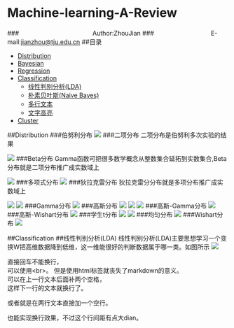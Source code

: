 Machine-learning-A-Review
=========================
###　　　　　　　　　　　　Author:ZhouJian
###　　　　　　　　　 E-mail:jianzhou@tju.edu.cn
##<a name="index"/>目录
* [Distribution](#distribution)
* [Bayesian](#title)
* [Regression](#text)
* [Classification](#Classification)
    * [线性判别分析(LDA)](#LDA)
    * [朴素贝叶斯(Naive Bayes)](#LDA)
    * [多行文本](#LDA)
    * [文字高亮](#LDA)
* [Cluster](#text)

##<a name="distribution"/>Distribution
###伯努利分布
![](https://github.com/zhoujian89/Machine-learning-A-Review/blob/master/Image/Ber.jpg)
###二项分布
二项分布是伯努利多次实验的结果

![](https://github.com/zhoujian89/Machine-learning-A-Review/blob/master/Image/二项分布.jpg)
###Beta分布
Gamma函数可把很多数学概念从整数集合延拓到实数集合,Beta分布就是二项分布推广成实数域上

![](https://github.com/zhoujian89/Machine-learning-A-Review/blob/master/Image/Beta.jpg)
###多项式分布
![](https://github.com/zhoujian89/Machine-learning-A-Review/blob/master/Image/多项分布.jpg)
###狄拉克雷分布
狄拉克雷分分布就是多项分布推广成实数域上

![](https://github.com/zhoujian89/Machine-learning-A-Review/blob/master/Image/di1.jpg)
![](https://github.com/zhoujian89/Machine-learning-A-Review/blob/master/Image/di2.jpg)
###Gamma分布
![](https://github.com/zhoujian89/Machine-learning-A-Review/blob/master/Image/Gamma.jpg)
###高斯分布
![](https://github.com/zhoujian89/Machine-learning-A-Review/blob/master/Image/高斯1.jpg)
![](https://github.com/zhoujian89/Machine-learning-A-Review/blob/master/Image/高斯2.jpg)
![](https://github.com/zhoujian89/Machine-learning-A-Review/blob/master/Image/高斯3.jpg)
###高斯-Gamma分布
![](https://github.com/zhoujian89/Machine-learning-A-Review/blob/master/Image/高斯-Gamma.jpg)
###高斯-Wishart分布
![](https://github.com/zhoujian89/Machine-learning-A-Review/blob/master/Image/高斯-Wis.jpg)
###学生t分布
![](https://github.com/zhoujian89/Machine-learning-A-Review/blob/master/Image/t1.jpg)
![](https://github.com/zhoujian89/Machine-learning-A-Review/blob/master/Image/t2.jpg)
###均匀分布
![](https://github.com/zhoujian89/Machine-learning-A-Review/blob/master/Image/均匀分布.jpg)
###Wishart分布
![](https://github.com/zhoujian89/Machine-learning-A-Review/blob/master/Image/Wis.jpg)

##<a name="Classification"/>Classification
##<a name="LDA"/>线性判别分析(LDA)
线性判别分析(LDA)主要思想学习一个变换W把高维数据降到低维，这一维能很好的判断数据属于哪一类。如图所示
![](https://github.com/zhoujian89/Machine-learning-A-Review/blob/master/Image/Ber.jpg)

直接回车不能换行，<br>
可以使用\<br>。
但是使用html标签就丧失了markdown的意义。  
可以在上一行文本后面补两个空格，  
这样下一行的文本就换行了。

或者就是在两行文本直接加一个空行。

也能实现换行效果，不过这个行间距有点大dian。


